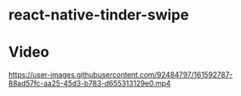 # react-native-tinder-swipe

# Video
https://user-images.githubusercontent.com/92484797/161592787-88ad57fc-aa25-45d3-b783-d655313129e0.mp4
